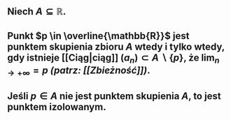 ## Niech $A \subseteq \mathbb{R}$.
## Punkt $p \in \overline{\mathbb{R}}$ jest **punktem skupienia** zbioru $A$ wtedy i tylko wtedy, gdy istnieje [[Ciąg|ciąg]] $(a_n)\subset A\backslash \{p\}$, że $\lim_{n\rightarrow +\infty}=p$ *(patrz: [[Zbieżność]])*.
## Jeśli $p \in A$ nie jest punktem skupienia $A$, to jest **punktem izolowanym**.